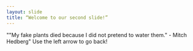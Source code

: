 ```yaml
---
layout: slide
title: “Welcome to our second slide!”
---
```

""My fake plants died because I did not pretend to water them." - Mitch Hedberg"
Use the left arrow to go back!
